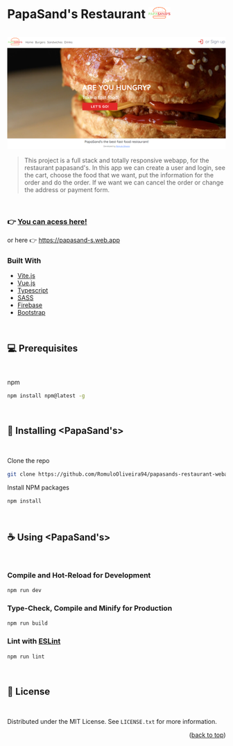 # PapaSand's Restaurant <img src="./public/logo-ps.png" alt="website" width="50px">

<br>

<img src="./src/assets/readme/papa01.png" alt="website">


> This project is a full stack and totally responsive webapp, for the restaurant papasand's. In this app we can create a user and login, see the cart, choose the food that we want, put the information for the order and do the order. If we want we can cancel the order or change the address or payment form.

<br>

### 👉 [You can acess here!](https://papasand-s.web.app)

or here 👉 https://papasand-s.web.app

### Built With

* [Vite.js](https://vitejs.dev)
* [Vue.js](https://vuejs.org/)
* [Typescript](https://www.typescriptlang.org)
* [SASS](https://sass-lang.com)
* [Firebase](firebase.google.com/)
* [Bootstrap](https://getbootstrap.com)

<br>

## 💻 Prerequisites

<br>

npm
  ```sh
  npm install npm@latest -g
  ```
<br>

## 🚀 Installing  <PapaSand's>

<br>

Clone the repo
   ```sh
   git clone https://github.com/RomuloOliveira94/papasands-restaurant-webapp.git
   ```

Install NPM packages
   ```sh
   npm install
   ```
<br>


## ☕ Using <PapaSand's>

<br>

### Compile and Hot-Reload for Development


```sh
npm run dev
```

### Type-Check, Compile and Minify for Production


```sh
npm run build
```

### Lint with [ESLint](https://eslint.org/)

```sh
npm run lint
```
<br>


## 📝 License

<br>

Distributed under the MIT License. See `LICENSE.txt` for more information.

<p align="right">(<a href="#top">back to top</a>)</p>
